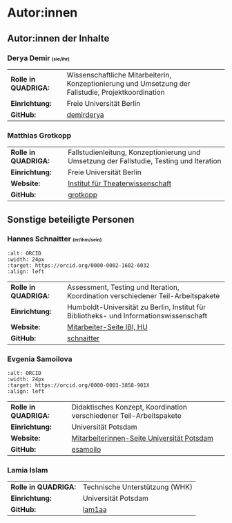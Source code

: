 # Autor:innen

## Autor:innen der Inhalte

### Derya Demir <span style="font-size:8pt">(sie/ihr)
<table style="margin-left: 0">
<tr>
<td><b>Rolle in QUADRIGA:</b></td>
<td>Wissenschaftliche Mitarbeiterin, Konzeptionierung und Umsetzung der Fallstudie, Projektkoordination</td>
</tr>
<tr>
<td><b>Einrichtung:</b></td>
<td>Freie Universität Berlin</td>
</tr>
<tr>
<td><b>GitHub:</b></td>
<td><a href="https://github.com/demirderya" class="external-link" target="_blank">demirderya</a></td>
</tr>
</table>

### Matthias Grotkopp 
<table style="margin-left: 0">
<tr>
<td><b>Rolle in QUADRIGA:</b></td>
<td>Fallstudienleitung, Konzeptionierung und Umsetzung der Fallstudie, Testing und Iteration</td>
</tr>
<tr>
<td><b>Einrichtung:</b></td>
<td>Freie Universität Berlin</td>
</tr>
<tr>
<td><b>Website:</b></td>
<td><a href="https://www.geisteswissenschaften.fu-berlin.de/we07/film/mitarbeiter-innen/juniorprof/grotkopp/index.html" class="external-link" target="_blank">Institut für Theaterwissenschaft</a></td>
</tr>
<tr>
<td><b>GitHub:</b></td>
<td><a href="https://github.com/grotkopp" class="external-link" target="_blank">grotkopp</a></td>
</tr>
</table>

## Sonstige beteiligte Personen

### Hannes Schnaitter <span style="font-size:8pt">(er/ihm/sein)</span> 
```{figure} ../assets/ORCID-iD_icon_24x24.png
:alt: ORCID
:width: 24px
:target: https://orcid.org/0000-0002-1602-6032
:align: left
```
<div style="clear: both;"></div> 
<table style="margin-left: 0">
<tr>
<td><b>Rolle in QUADRIGA:</b></td>
<td>Assessment, Testing und Iteration, Koordination verschiedener Teil-Arbeitspakete</td>
</tr>
<tr>
<td><b>Einrichtung:</b></td>
<td>Humboldt-Universität zu Berlin, Institut für Bibliotheks- und Informationswissenschaft</td>
</tr>
<tr>
<td><b>Website:</b></td>
<td><a href="https://www.ibi.hu-berlin.de/de/institut/personen/schnaitter" class="external-link" target="_blank">Mitarbeiter-Seite IBI, HU</a></td>
</tr>
<tr>
<td><b>GitHub:</b></td>
<td><a href="https://github.com/schnaitter" class="external-link" target="_blank">schnaitter</a></td>
</tr>
</table>

### Evgenia Samoilova 
```{figure} ../assets/ORCID-iD_icon_24x24.png
:alt: ORCID
:width: 24px
:target: https://orcid.org/0000-0003-3858-901X
:align: left
```
<div style="clear: both;"></div> 
<table style="margin-left: 0;">
<tr>
<td><b>Rolle in QUADRIGA:</b></td>
<td>Didaktisches Konzept, Koordination verschiedener Teil-Arbeitspakete</td>
</tr>
<tr>
<td><b>Einrichtung:</b></td>
<td>Universität Potsdam</td>
</tr>
<tr>
<td><b>Website:</b></td>
<td><a href="https://www.uni-potsdam.de/de/multimedia/team/wissenschaftliches-personal/evgenia-samoilova-phd" class="external-link" target="_blank">Mitarbeiterinnen-Seite Universität Potsdam</td>
</tr>
<tr>
<td><b>GitHub:</b></td>
<td><a href="https://github.com/esamoilo" class="external-link" target="_blank">esamoilo</a></td>
</tr>
</table>

### Lamia Islam
<table style="margin-left: 0">
<tr>
<td><b>Rolle in QUADRIGA:</b></td>
<td>Technische Unterstützung (WHK)</td>
</tr>
<tr>
<td><b>Einrichtung:</b></td>
<td>Universität Potsdam</td>
</tr>
<tr>
<td><b>GitHub:</b></td>
<td><a href="https://github.com/lam1aa" class="external-link" target="_blank">lam1aa</a></td>
</tr>
</table>